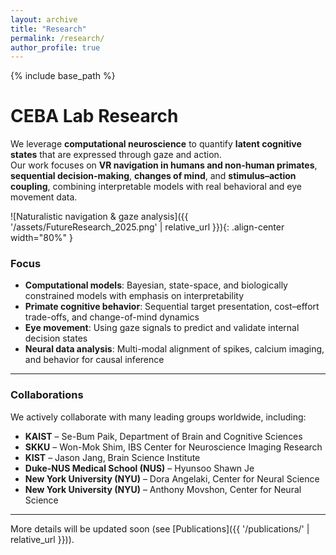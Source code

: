 ```yaml
---
layout: archive
title: "Research"
permalink: /research/
author_profile: true
---
```


{% include base_path %}

# CEBA Lab Research

We leverage **computational neuroscience** to quantify **latent cognitive states** that are expressed through gaze and action.  
Our work focuses on **VR navigation in humans and non-human primates**, **sequential decision-making**, **changes of mind**, and **stimulus–action coupling**, combining interpretable models with real behavioral and eye movement data.

![Naturalistic navigation & gaze analysis]({{ '/assets/FutureResearch_2025.png' | relative_url }}){: .align-center width="80%" }

### Focus
- **Computational models**: Bayesian, state-space, and biologically constrained models with emphasis on interpretability  
- **Primate cognitive behavior**: Sequential target presentation, cost–effort trade-offs, and change-of-mind dynamics  
- **Eye movement**: Using gaze signals to predict and validate internal decision states  
- **Neural data analysis**: Multi-modal alignment of spikes, calcium imaging, and behavior for causal inference  

---

### Collaborations
We actively collaborate with many leading groups worldwide, including:  

- **KAIST** – Se-Bum Paik, Department of Brain and Cognitive Sciences  
- **SKKU** – Won-Mok Shim, IBS Center for Neuroscience Imaging Research  
- **KIST** – Jason Jang, Brain Science Institute  
- **Duke-NUS Medical School (NUS)** – Hyunsoo Shawn Je  
- **New York University (NYU)** – Dora Angelaki, Center for Neural Science  
- **New York University (NYU)** – Anthony Movshon, Center for Neural Science  

---

More details will be updated soon (see [Publications]({{ '/publications/' | relative_url }})).
